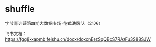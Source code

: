 # shuffle
字节青训营第四期大数据专场-花式洗牌队（2106）

飞书文档：https://fgg8kxapmb.feishu.cn/docx/doxcnEezSqQBcS7RAzFu3S88SJW
